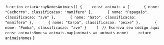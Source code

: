 ```function criarArrayNomesAnimais() {```
```    const animais = [```
```      { nome: "Cachorro", classificacao: "mamífero" },```
```      { nome: "Papagaio", classificacao: "ave" },```
```      { nome: "Gato", classificacao: "mamífero" },```
```      { nome: "Carpa", classificacao: "peixe" },```
```      { nome: "Pomba", classificacao: "ave" }```
```    ]```
``` // Escreva seu código aqui```
```    const animaisNomes= animais.map(animais => animais.nome)```
```    return animaisNomes```
```}```